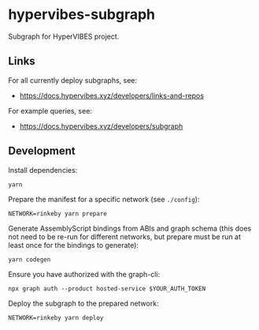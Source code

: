 # hypervibes-subgraph

Subgraph for HyperVIBES project.

## Links

For all currently deploy subgraphs, see:

* https://docs.hypervibes.xyz/developers/links-and-repos

For example queries, see:

* https://docs.hypervibes.xyz/developers/subgraph

## Development

Install dependencies:

```
yarn
```

Prepare the manifest for a specific network (see `./config`):

```
NETWORK=rinkeby yarn prepare
```

Generate AssemblyScript bindings from ABIs and graph schema (this does not need
to be re-run for different networks, but prepare must be run at least once for
the bindings to generate):

```
yarn codegen
```

Ensure you have authorized with the graph-cli:

```
npx graph auth --product hosted-service $YOUR_AUTH_TOKEN
```

Deploy the subgraph to the prepared network:

```
NETWORK=rinkeby yarn deploy
```

